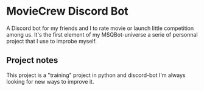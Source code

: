 # MovieCrew Discord Bot

A Discord bot for my friends and I to rate movie or launch little competition among us. It's the first element of my MSQBot-universe a serie of personnal project that I use to improbe myself.

## Project notes

This project is a "training" project in python and discord-bot I'm always looking for new ways to improve it.
